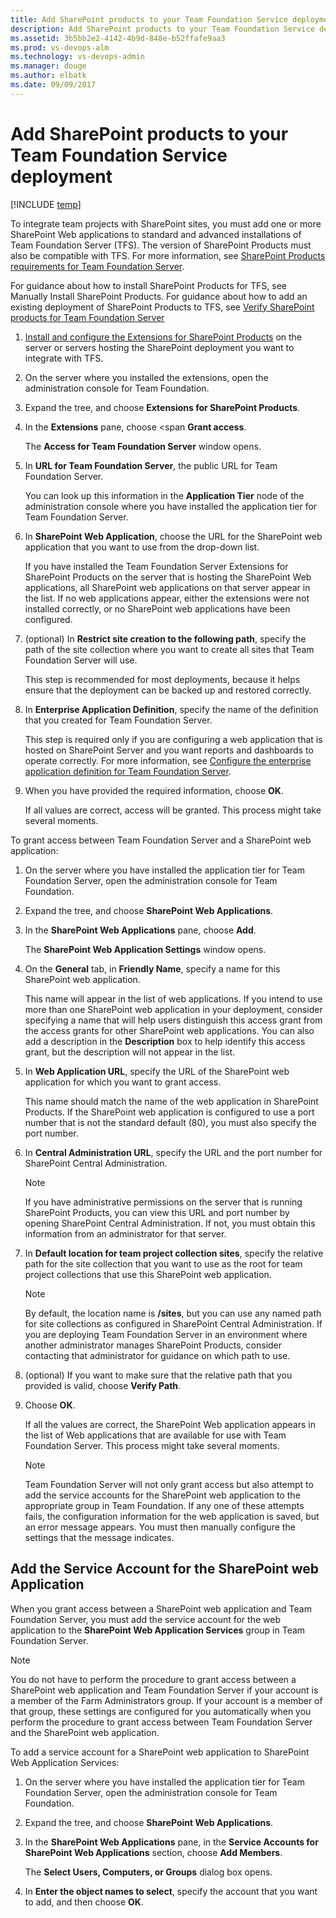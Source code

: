 ```yaml
---
title: Add SharePoint products to your Team Foundation Service deployment
description: Add SharePoint products to your Team Foundation Service deployment
ms.assetid: 3b5bb2e2-4142-4b9d-848e-b52ffafe9aa3
ms.prod: vs-devops-alm
ms.technology: vs-devops-admin
ms.manager: douge
ms.author: elbatk
ms.date: 09/09/2017
---
```


# Add SharePoint products to your Team Foundation Service deployment

[!INCLUDE [temp](../_shared/about-sharepoint-deprecation.md)]

To integrate team projects with SharePoint sites, you must add one or
more SharePoint Web applications to standard and advanced installations
of Team Foundation Server (TFS). The version of SharePoint Products must
also be compatible with TFS. For more information, see [SharePoint Products requirements for Team Foundation Server](../../accounts/requirements.md#sharepoint).

For guidance about how to install SharePoint Products for TFS, see
Manually Install SharePoint Products. For guidance about how to add an
existing deployment of SharePoint Products to TFS, see [Verify SharePoint products for Team Foundation Server](../install/sharepoint/verify-sharepoint.md)

1.  [Install and configure the Extensions for SharePoint Products](../install/install-2013/install-tfs.md)
    on the server or servers hosting the SharePoint deployment you want
    to integrate with TFS.

2.  On the server where you installed the extensions, open the
    administration console for Team Foundation.

3.  Expand the tree, and choose **Extensions for
    SharePoint Products**.

4.  In the **Extensions** pane, choose <span
    **Grant access**.

    The **Access for Team Foundation Server**
    window opens.

5.  In **URL for Team Foundation Server**, the
    public URL for Team Foundation Server.

    You can look up this information in the 
    **Application Tier** node of the administration
    console where you have installed the application tier for Team
    Foundation Server.

6.  In **SharePoint Web Application**, choose the
    URL for the SharePoint web application that you want to use from the
    drop-down list.

    If you have installed the Team Foundation Server Extensions for
    SharePoint Products on the server that is hosting the SharePoint Web
    applications, all SharePoint web applications on that server appear
    in the list. If no web applications appear, either the extensions
    were not installed correctly, or no SharePoint web applications have
    been configured.

7.  (optional) In **Restrict site creation to the
    following path**, specify the path of the site collection where
    you want to create all sites that Team Foundation Server will use.

    This step is recommended for most deployments, because it helps
    ensure that the deployment can be backed up and restored correctly.

8.  In **Enterprise Application Definition**,
    specify the name of the definition that you created for Team
    Foundation Server.

    This step is required only if you are configuring a web application
    that is hosted on SharePoint Server and you want reports and
    dashboards to operate correctly. For more information, see [Configure the enterprise application definition for Team Foundation Server](../install/sharepoint/config-enterprise-app-def.md).

9.  When you have provided the required information, choose 
    **OK**.

    If all values are correct, access will be granted. This process
    might take several moments.

To grant access between Team Foundation Server and a SharePoint web application:

1.  On the server where you have installed the application tier for Team
    Foundation Server, open the administration console for
    Team Foundation.

2.  Expand the tree, and choose **SharePoint Web
    Applications**.

3.  In the **SharePoint Web Applications** pane,
    choose **Add**.

    The **SharePoint Web Application Settings**
    window opens.

4.  On the **General** tab, in 
    **Friendly Name**, specify a name for this
    SharePoint web application.

    This name will appear in the list of web applications. If you intend
    to use more than one SharePoint web application in your deployment,
    consider specifying a name that will help users distinguish this
    access grant from the access grants for other SharePoint
    web applications. You can also add a description in the 
    **Description** box to help identify this access
    grant, but the description will not appear in the list.

5.  In **Web Application URL**, specify the URL
    of the SharePoint web application for which you want to
    grant access.

    This name should match the name of the web application in
    SharePoint Products. If the SharePoint web application is configured
    to use a port number that is not the standard default (80), you must
    also specify the port number.

6.  In **Central Administration URL**, specify
    the URL and the port number for SharePoint Central Administration.
    
    > [!NOTE]
    > If you have administrative permissions on the server that is running
    > SharePoint Products, you can view this URL and port number by opening
    > SharePoint Central Administration. If not, you must obtain this
    > information from an administrator for that server.

7.  In **Default location for team project collection
    sites**, specify the relative path for the site collection that
    you want to use as the root for team project collections that use
    this SharePoint web application.

    > [!NOTE]
    > By default, the location name is **/sites**, but
    > you can use any named path for site collections as configured in
    > SharePoint Central Administration. If you are deploying Team Foundation
    > Server in an environment where another administrator manages SharePoint
    > Products, consider contacting that administrator for guidance on which
    > path to use.

8.  (optional) If you want to make sure that the relative path that you
    provided is valid, choose **Verify Path**.

9.  Choose **OK**.

    If all the values are correct, the SharePoint Web application
    appears in the list of Web applications that are available for use
    with Team Foundation Server. This process might take
    several moments.

    > [!NOTE]
    > Team Foundation Server will not only grant access but also attempt to
    > add the service accounts for the SharePoint web application to the
    > appropriate group in Team Foundation. If any one of these attempts
    > fails, the configuration information for the web application is saved,
    > but an error message appears. You must then manually configure the
    > settings that the message indicates.

## Add the Service Account for the SharePoint web Application

When you grant access between a SharePoint web application and Team
Foundation Server, you must add the service account for the web
application to the **SharePoint Web Application
Services** group in Team Foundation Server.

> [!NOTE]
> You do not have to perform the procedure to grant access between a
> SharePoint web application and Team Foundation Server if your account is
> a member of the Farm Administrators group. If your account is a member
> of that group, these settings are configured for you automatically when
> you perform the procedure to grant access between Team Foundation Server
> and the SharePoint web application. 

To add a service account for a SharePoint web application to SharePoint Web Application Services: 

1.  On the server where you have installed the application tier for Team
    Foundation Server, open the administration console for
    Team Foundation.

2.  Expand the tree, and choose **SharePoint Web
    Applications**.

3.  In the **SharePoint Web Applications** pane,
    in the **Service Accounts for SharePoint Web
    Applications** section, choose **Add
    Members**.

    The **Select Users, Computers, or Groups**
    dialog box opens.

4.  In **Enter the object names to select**,
    specify the account that you want to add, and then choose 
    **OK**.
